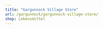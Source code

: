 ```yaml
---
title: "Gargunnock Village Store"
url: /gargunnock/gargunnock-village-store/
shop: Lebensmittel
---
```

